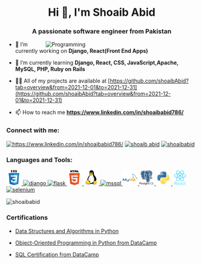 
<h1 align="center">Hi 👋, I'm Shoaib Abid</h1>
<h3 align="center">A passionate software engineer from Pakistan</h3>
<img align="right" alt="Programming" width="400" src="https://i.pinimg.com/originals/81/17/8b/81178b47a8598f0c81c4799f2cdd4057.gif">

- 🔭 I’m currently working on **Django, React(Front End Apps)**

- 🌱 I’m currently learning **Django, React, CSS, JavaScript,Apache, MySQL, PHP, Ruby on Rails**

- 👨‍💻 All of my projects are available at [https://github.com/shoaibAbid?tab=overview&from=2021-12-01&to=2021-12-31](https://github.com/shoaibAbid?tab=overview&from=2021-12-01&to=2021-12-31)

- 📫 How to reach me **https://www.linkedin.com/in/shoaibabid786/**

<h3 align="left">Connect with me:</h3>
<p align="left">
<a href="https://linkedin.com/in/https://www.linkedin.com/in/shoaibabid786/" target="blank"><img align="center" src="https://raw.githubusercontent.com/rahuldkjain/github-profile-readme-generator/master/src/images/icons/Social/linked-in-alt.svg" alt="https://www.linkedin.com/in/shoaibabid786/" height="30" width="40" /></a>
<a href="https://fb.com/shoaib abid" target="blank"><img align="center" src="https://raw.githubusercontent.com/rahuldkjain/github-profile-readme-generator/master/src/images/icons/Social/facebook.svg" alt="shoaib abid" height="30" width="40" /></a>
<a href="https://www.leetcode.com/shoaibabid" target="blank"><img align="center" src="https://raw.githubusercontent.com/rahuldkjain/github-profile-readme-generator/master/src/images/icons/Social/leet-code.svg" alt="shoaibabid" height="30" width="40" /></a>
</p>

<h3 align="left">Languages and Tools:</h3>
<p align="left"> <a href="https://www.w3schools.com/css/" target="_blank" rel="noreferrer"> <img src="https://raw.githubusercontent.com/devicons/devicon/master/icons/css3/css3-original-wordmark.svg" alt="css3" width="40" height="40"/> </a> <a href="https://www.djangoproject.com/" target="_blank" rel="noreferrer"> <img src="https://cdn.worldvectorlogo.com/logos/django.svg" alt="django" width="40" height="40"/> </a> <a href="https://flask.palletsprojects.com/" target="_blank" rel="noreferrer"> <img src="https://www.vectorlogo.zone/logos/pocoo_flask/pocoo_flask-icon.svg" alt="flask" width="40" height="40"/> </a> <a href="https://www.w3.org/html/" target="_blank" rel="noreferrer"> <img src="https://raw.githubusercontent.com/devicons/devicon/master/icons/html5/html5-original-wordmark.svg" alt="html5" width="40" height="40"/> </a> <a href="https://www.linux.org/" target="_blank" rel="noreferrer"> <img src="https://raw.githubusercontent.com/devicons/devicon/master/icons/linux/linux-original.svg" alt="linux" width="40" height="40"/> </a> <a href="https://www.microsoft.com/en-us/sql-server" target="_blank" rel="noreferrer"> <img src="https://www.svgrepo.com/show/303229/microsoft-sql-server-logo.svg" alt="mssql" width="40" height="40"/> </a> <a href="https://www.mysql.com/" target="_blank" rel="noreferrer"> <img src="https://raw.githubusercontent.com/devicons/devicon/master/icons/mysql/mysql-original-wordmark.svg" alt="mysql" width="40" height="40"/> </a> <a href="https://www.postgresql.org" target="_blank" rel="noreferrer"> <img src="https://raw.githubusercontent.com/devicons/devicon/master/icons/postgresql/postgresql-original-wordmark.svg" alt="postgresql" width="40" height="40"/> </a> <a href="https://www.python.org" target="_blank" rel="noreferrer"> <img src="https://raw.githubusercontent.com/devicons/devicon/master/icons/python/python-original.svg" alt="python" width="40" height="40"/> </a> <a href="https://reactjs.org/" target="_blank" rel="noreferrer"> <img src="https://raw.githubusercontent.com/devicons/devicon/master/icons/react/react-original-wordmark.svg" alt="react" width="40" height="40"/> </a> <a href="https://www.selenium.dev" target="_blank" rel="noreferrer"> <img src="https://raw.githubusercontent.com/detain/svg-logos/780f25886640cef088af994181646db2f6b1a3f8/svg/selenium-logo.svg" alt="selenium" width="40" height="40"/> </a> </p>

<p><img align="center" src="https://github-readme-stats.vercel.app/api/top-langs?username=shoaibabid&show_icons=true&locale=en&layout=compact" alt="shoaibabid" /></p>
<!-- Certifications Section -->
<h3 align="left">Certifications</h3>
<p align="left">
  
   - [Data Structures and Algorithms in Python](https://www.datacamp.com/completed/statement-of-accomplishment/course/9858f2b6cd0d0fe4f9a0cad0044535c912aba74c)

   - [Object-Oriented Programming in Python from DataCamp](https://www.datacamp.com/completed/statement-of-accomplishment/course/5966efbf7a12102e3af46b47e3a7266a8ae2ece7)

   - [SQL Certification from DataCamp](https://www.datacamp.com/completed/statement-of-accomplishment/course/your-sql-course-id)
</p>

